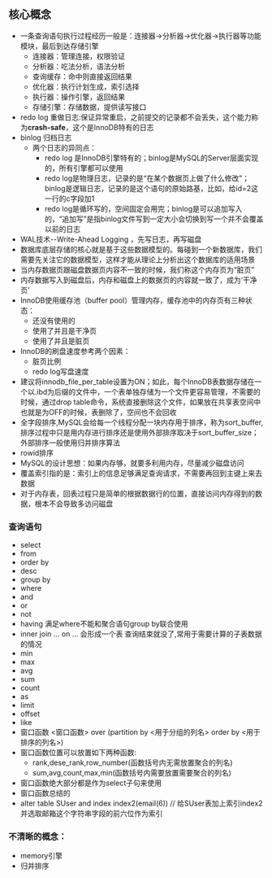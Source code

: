 ## 核心概念
- 一条查询语句执行过程经历一般是：连接器->分析器->优化器->执行器等功能模块，最后到达存储引擎
  + 连接器：管理连接，权限验证
  + 分析器：吃法分析，语法分析
  + 查询缓存：命中则直接返回结果
  + 优化器：执行计划生成，索引选择
  + 执行器：操作引擎，返回结果
  + 存储引擎：存储数据，提供读写接口
- redo log 重做日志:保证异常重启，之前提交的记录都不会丢失，这个能力称为**crash-safe**，这个是InnoDB特有的日志
- binlog 归档日志
  + 两个日志的异同点：
    * redo log 是InnoDB引擎特有的；binlog是MySQL的Server层面实现的，所有引擎都可以使用
    * redo log是物理日志，记录的是“在某个数据页上做了什么修改”；binlog是逻辑日志，记录的是这个语句的原始路基，比如，给id=2这一行的c字段加1
    * redo log是循环写的，空间固定会用完；binlog是可以追加写入的，“追加写”是指binlog文件写到一定大小会切换到写一个并不会覆盖以前的日志
- WAL技术--Write-Ahead Logging ，先写日志，再写磁盘
- 数据库底层存储的核心就是基于这些数据模型的。每碰到一个新数据库，我们需要先关注它的数据模型，这样才能从理论上分析出这个数据库的适用场景
- 当内存数据页跟磁盘数据页内容不一致的时候，我们称这个内存页为“脏页”
- 内存数据写入到磁盘后，内存和磁盘上的数据页的内容就一致了，成为‘干净页’
- InnoDB使用缓存池（buffer pool）管理内存，缓存池中的内存页有三种状态：
  + 还没有使用的
  + 使用了并且是干净页
  + 使用了并且是脏页
- InnoDB的刷盘速度参考两个因素：
  + 脏页比例
  + redo log写盘速度
- 建议将innodb_file_per_table设置为ON；如此，每个InnoDB表数据存储在一个以.ibd为后缀的文件中，一个表单独存储为一个文件更容易管理，不需要的时候，通过drop table命令，系统直接删除这个文件，如果放在共享表空间中也就是为OFF的时候，表删除了，空间也不会回收
- 全字段排序,MySQL会给每一个线程分配一块内存用于排序，称为sort_buffer,排序过程中只是用内存进行排序还是使用外部排序取决于sort_buffer_size；外部排序一般使用归并排序算法
- rowid排序
- MySQL的设计思想：如果内存够，就要多利用内存，尽量减少磁盘访问
- 覆盖索引指的是：索引上的信息足够满足查询请求，不需要再回到主键上来去数据
- 对于内存表，回表过程只是简单的根据数据行的位置，直接访问内存得到的数据，根本不会导致多访问磁盘


### 查询语句
- select 
- from 
- order by 
- desc
- group by 
- where
- and
- or
- not
- having 满足where不能和聚合语句group by联合使用
- inner join ... on ... 会形成一个表 查询结束就没了,常用于需要计算的子表数据的情况
- min
- max
- avg
- sum
- count
- as
- limit 
- offset
- like
- 窗口函数 <窗口函数> over (partition by <用于分组的列名> order by <用于排序的列名>) 
- 窗口函数位置可以放置如下两种函数:
  + rank,dese_rank,row_number(函数括号内无需放置聚合的列名)
  + sum,avg,count,max,min(函数括号内需要放置需要聚合的列名)
- 窗口函数绝大部分都是作为select子句来使用
- 窗口函数总结的
- alter table SUser and index index2(email(6)) // 给SUser表加上索引index2并选取邮箱这个字符串字段的前六位作为索引

### 不清晰的概念：
- memory引擎
- 归并排序